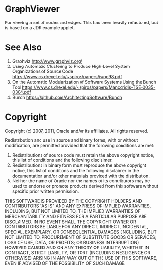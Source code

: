 # GraphViewer
For viewing a set of nodes and edges.
This has been heavily refactored, but is based on a JDK example applet. 

# See Also
1. Graphviz http://www.graphviz.org/
1. Using Automatic Clustering to Produce High-Level System Organizations of Source Code https://www.cs.drexel.edu/~spiros/papers/iwpc98.pdf
1. On the Automatic Modularization of Software Systems Using the Bunch Tool https://www.cs.drexel.edu/~spiros/papers/Mancoridis-TSE-0035-0304.pdf
1. Bunch https://github.com/ArchitectingSoftware/Bunch

# Copyright
Copyright (c) 2007, 2011, Oracle and/or its affiliates. All rights reserved.

Redistribution and use in source and binary forms, with or without
modification, are permitted provided that the following conditions
are met:

1. Redistributions of source code must retain the above copyright notice, this list of conditions and the following disclaimer.
1. Redistributions in binary form must reproduce the above copyright notice, this list of conditions and the following disclaimer in the documentation and/or other materials provided with the distribution.
1. Neither the name of Oracle nor the names of its contributors may be used to endorse or promote products derived from this software without specific prior written permission.

THIS SOFTWARE IS PROVIDED BY THE COPYRIGHT HOLDERS AND CONTRIBUTORS "AS
IS" AND ANY EXPRESS OR IMPLIED WARRANTIES, INCLUDING, BUT NOT LIMITED TO,
THE IMPLIED WARRANTIES OF MERCHANTABILITY AND FITNESS FOR A PARTICULAR
PURPOSE ARE DISCLAIMED.  IN NO EVENT SHALL THE COPYRIGHT OWNER OR
CONTRIBUTORS BE LIABLE FOR ANY DIRECT, INDIRECT, INCIDENTAL, SPECIAL,
EXEMPLARY, OR CONSEQUENTIAL DAMAGES (INCLUDING, BUT NOT LIMITED TO,
PROCUREMENT OF SUBSTITUTE GOODS OR SERVICES; LOSS OF USE, DATA, OR
PROFITS; OR BUSINESS INTERRUPTION) HOWEVER CAUSED AND ON ANY THEORY OF
LIABILITY, WHETHER IN CONTRACT, STRICT LIABILITY, OR TORT (INCLUDING
NEGLIGENCE OR OTHERWISE) ARISING IN ANY WAY OUT OF THE USE OF THIS
SOFTWARE, EVEN IF ADVISED OF THE POSSIBILITY OF SUCH DAMAGE.
 

